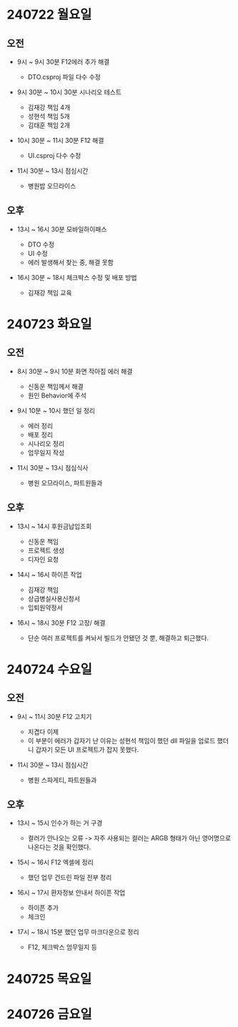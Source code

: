 # 240722 월요일
## 오전
- 9시 ~ 9시 30분 F12에러 추가 해결
    - DTO.csproj 파일 다수 수정

- 9시 30분 ~ 10시 30분 시나리오 테스트
    - 김재강 책임 4개 
    - 성현석 책임 5개 
    - 김태훈 책임 2개

- 10시 30분 ~ 11시 30분 F12 해결 
    - UI.csproj 다수 수정

- 11시 30분 ~ 13시 점심시간
    - 병원밥 오므라이스

## 오후
- 13시 ~ 16시 30분 모바일하이패스
    - DTO 수정
    - UI 수정
    - 에러 발생해서 찾는 중, 해결 못함

- 16시 30분 ~ 18시 체크박스 수정 및 배포 방법
    - 김재강 책임 교육

# 240723 화요일
## 오전
- 8시 30분 ~ 9시 10분 화면 작아짐 에러 해결
    - 신동운 책임께서 해결
    - 원인 Behavior에 주석

- 9시 10분 ~ 10시 했던 일 정리
    - 에러 정리
    - 배포 정리
    - 시나리오 정리
    - 업무일지 작성

- 11시 30분 ~ 13시 점심식사
    - 병원 오므라이스, 파트원들과 

## 오후
- 13시 ~ 14시 후원금납입조회 
    - 신동운 책임
    - 프로젝트 생성
    - 디자인 요청

- 14시 ~ 16시 하이픈 작업
    - 김재강 책임
    - 상급병실사용신청서
    - 입퇴원약정서

- 16시 ~ 18시 30분 F12 고장/ 해결
    - 단순 여러 프로젝트를 켜놔서 빌드가 안됐던 것 뿐, 해결하고 퇴근했다.

# 240724 수요일
## 오전
- 9시 ~ 11시 30분 F12 고치기
    - 지겹다 이제
    - 이 부분이 에러가 갑자기 난 이유는 성현석 책임이 했던 dll 파일을 업로드 했더니 갑자기 모든 UI 프로젝트가 잡지 못했다.

- 11시 30분 ~ 13시 점심시간
    - 병원 스파게티, 파트원들과

## 오후
- 13시 ~ 15시 인수가 하는 거 구경
    - 컬러가 안나오는 오류 -> 자주 사용되는 컬러는 ARGB 형태가 아닌 영어명으로 나온다는 것을 확인했다.

- 15시 ~ 16시 F12 엑셀에 정리
    - 했던 업무 건드린 파일 전부 정리

- 16시 ~ 17시 환자정보 안내서 하이픈 작업
    - 하이픈 추가
    - 체크인

- 17시 ~ 18시 15분 했던 업무 마크다운으로 정리
    - F12, 체크박스 엄무일지 등

# 240725 목요일

# 240726 금요일
